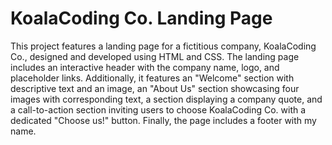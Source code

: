 # KoalaCoding Co. Landing Page
This project features a landing page for a fictitious company, KoalaCoding Co., designed and developed using HTML and CSS. The landing page includes an interactive header with the company name, logo, and placeholder links. Additionally, it features an "Welcome" section with descriptive text and an image, an "About Us" section showcasing four images with corresponding text, a section displaying a company quote, and a call-to-action section inviting users to choose KoalaCoding Co. with a dedicated "Choose us!" button. Finally, the page includes a footer with my name.
